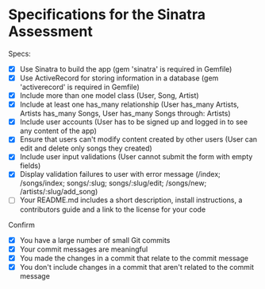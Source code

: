 # Specifications for the Sinatra Assessment

Specs:
- [x] Use Sinatra to build the app (gem 'sinatra' is required in Gemfile)
- [x] Use ActiveRecord for storing information in a database (gem 'activerecord' is required in Gemfile)
- [x] Include more than one model class (User, Song, Artist)
- [x] Include at least one has_many relationship (User has_many Artists, Artists has_many Songs, User has_many Songs through: Artists)
- [x] Include user accounts (User has to be signed up and logged in to see any content of the app)
- [x] Ensure that users can't modify content created by other users (User can edit and delete only songs they created)
- [x] Include user input validations (User cannot submit the form with empty fields)
- [x] Display validation failures to user with error message (/index; /songs/index; songs/:slug; songs/:slug/edit; /songs/new; /artists/:slug/add_song)
- [ ] Your README.md includes a short description, install instructions, a contributors guide and a link to the license for your code

Confirm
- [x] You have a large number of small Git commits
- [x] Your commit messages are meaningful
- [x] You made the changes in a commit that relate to the commit message
- [x] You don't include changes in a commit that aren't related to the commit message
